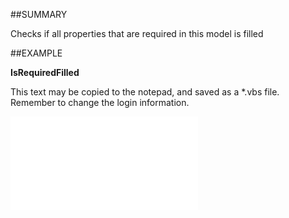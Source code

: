 

##SUMMARY

Checks if all properties that are required in this model is filled


##EXAMPLE

**IsRequiredFilled**

This text may be copied to the notepad, and saved as a *.vbs file. Remember to change the login information.

![](../../Examples/vbs/SOContact.IsRequiredFilled.vbs.txt)





